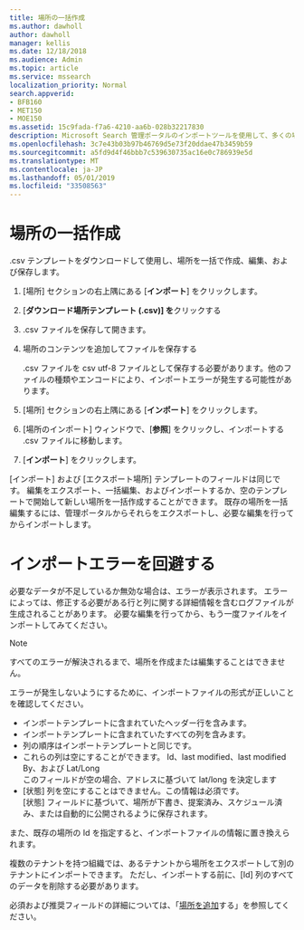 ```yaml
---
title: 場所の一括作成
ms.author: dawholl
author: dawholl
manager: kellis
ms.date: 12/18/2018
ms.audience: Admin
ms.topic: article
ms.service: mssearch
localization_priority: Normal
search.appverid:
- BFB160
- MET150
- MOE150
ms.assetid: 15c9fada-f7a6-4210-aa6b-028b32217830
description: Microsoft Search 管理ポータルのインポートツールを使用して、多くの場所を一度に追加する
ms.openlocfilehash: 3c7e43b03b97b46769d5e73f20ddae47b3459b59
ms.sourcegitcommit: a5fd9d4f46bbb7c539630735ac16e0c786939e5d
ms.translationtype: MT
ms.contentlocale: ja-JP
ms.lasthandoff: 05/01/2019
ms.locfileid: "33508563"
---
```

# <a name="bulk-create-locations"></a>場所の一括作成

.csv テンプレートをダウンロードして使用し、場所を一括で作成、編集、および保存します。 
  
1. [場所] セクションの右上隅にある [**インポート**] をクリックします。
    
2. [**ダウンロード場所テンプレート (.csv)] を**クリックする
    
3. .csv ファイルを保存して開きます。
    
4. 場所のコンテンツを追加してファイルを保存する

    .csv ファイルを csv utf-8 ファイルとして保存する必要があります。他のファイルの種類やエンコードにより、インポートエラーが発生する可能性があります。
    
5. [場所] セクションの右上隅にある [**インポート**] をクリックします。
    
6. [場所のインポート] ウィンドウで、[**参照**] をクリックし、インポートする .csv ファイルに移動します。 
    
7. [**インポート**] をクリックします。

[インポート] および [エクスポート場所] テンプレートのフィールドは同じです。 編集をエクスポート、一括編集、およびインポートするか、空のテンプレートで開始して新しい場所を一括作成することができます。 既存の場所を一括編集するには、管理ポータルからそれらをエクスポートし、必要な編集を行ってからインポートします。

# <a name="prevent-import-errors"></a>インポートエラーを回避する  
必要なデータが不足しているか無効な場合は、エラーが表示されます。 エラーによっては、修正する必要がある行と列に関する詳細情報を含むログファイルが生成されることがあります。 必要な編集を行ってから、もう一度ファイルをインポートしてみてください。
  
> [!NOTE]
> すべてのエラーが解決されるまで、場所を作成または編集することはできません。 

エラーが発生しないようにするために、インポートファイルの形式が正しいことを確認してください。
- インポートテンプレートに含まれていたヘッダー行を含みます。
- インポートテンプレートに含まれていたすべての列を含みます。
- 列の順序はインポートテンプレートと同じです。
- これらの列は空にすることができます。 Id、last modified、last modified By、および Lat/Long  
このフィールドが空の場合、アドレスに基づいて lat/long を決定します
- [状態] 列を空にすることはできません。この情報は必須です。  
[状態] フィールドに基づいて、場所が下書き、提案済み、スケジュール済み、または自動的に公開されるように保存されます。

また、既存の場所の Id を指定すると、インポートファイルの情報に置き換えられます。

複数のテナントを持つ組織では、あるテナントから場所をエクスポートして別のテナントにインポートできます。 ただし、インポートする前に、[Id] 列のすべてのデータを削除する必要があります。
  
必須および推奨フィールドの詳細については、「[場所を追加](add-a-location.md)する」を参照してください。

  

